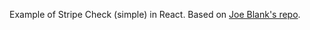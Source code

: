 Example of Stripe Check (simple) in React. Based on [Joe Blank's repo](https://github.com/joeblank/react-stripe).